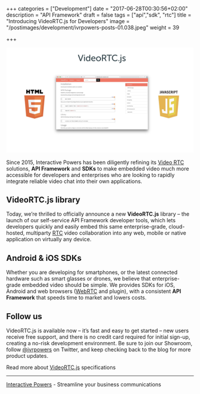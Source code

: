 +++
categories = ["Development"]
date = "2017-06-28T00:30:56+02:00"
description = "API Framework"
draft = false
tags = ["api","sdk", "rtc"]
title = "Introducing VideoRTC.js for Developers"
image = "/postimages/development/ivrpowers-posts-01.038.jpeg"
weight = 39

+++

![VideoRTC.js](/postimages/development/ivrpowers-posts-01.039.jpeg)

Since 2015, Interactive Powers has been diligently refining its [Video RTC](http://blog.ivrpowers.com/post/products/video-rtc/) solutions, **API Framework** and **SDKs** to make embedded video much more accessible for developers and enterprises who are looking to rapidly integrate reliable video chat into their own applications.

## VideoRTC.js library

Today, we’re thrilled to officially announce a new **VideoRTC.js** library – the launch of our self-service API Framework developer tools, which lets developers quickly and easily embed this same enterprise-grade, cloud-hosted, multiparty [RTC](http://blog.ivrpowers.com/post/technologies/what-is-rtc/) video collaboration into any web, mobile or native application on virtually any device.

## Android & iOS SDKs

Whether you are developing for smartphones, or the latest connected hardware such as smart glasses or drones, we believe that enterprise-grade embedded video should be simple. We provides SDKs for iOS, Android and web browsers ([WebRTC](http://blog.ivrpowers.com/post/technologies/what-is-webrtc/) and plugin), with a consistent **API Framework** that speeds time to market and lowers costs.

## Follow us

VideoRTC.js is available now – it’s fast and easy to get started – new users receive free support, and there is no credit card required for initial sign-up, creating a no-risk development environment. Be sure to join our Showroom, follow [@ivrpowers](https://twitter.com/ivrpowers) on Twitter, and keep checking back to the blog for more product updates.

Read more about [VideoRTC.js](http://videortcjs.doc.ivrpowers.com) specifications

---
[Interactive Powers](http://www.ivrpowers.com/) - Streamline your business communications

